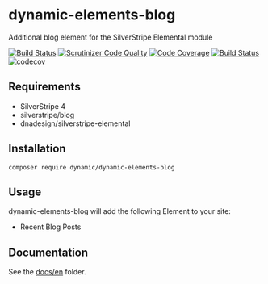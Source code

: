 # dynamic-elements-blog

Additional blog element for the SilverStripe Elemental module

[![Build Status](https://travis-ci.org/dynamic/dynamic-elements-blog.svg?branch=master)](https://travis-ci.org/dynamic/dynamic-elements-blog)
[![Scrutinizer Code Quality](https://scrutinizer-ci.com/g/dynamic/dynamic-elements-blog/badges/quality-score.png?b=master)](https://scrutinizer-ci.com/g/dynamic/dynamic-elements-blog/?branch=master)
[![Code Coverage](https://scrutinizer-ci.com/g/dynamic/dynamic-elements-blog/badges/coverage.png?b=master)](https://scrutinizer-ci.com/g/dynamic/dynamic-elements-blog/?branch=master)
[![Build Status](https://scrutinizer-ci.com/g/dynamic/dynamic-elements-blog/badges/build.png?b=master)](https://scrutinizer-ci.com/g/dynamic/dynamic-elements-blog/build-status/master)
[![codecov](https://codecov.io/gh/dynamic/dynamic-elements-blog/branch/master/graph/badge.svg)](https://codecov.io/gh/dynamic/dynamic-elements-blog)

## Requirements

- SilverStripe 4
- silverstripe/blog
- dnadesign/silverstripe-elemental

## Installation

`composer require dynamic/dynamic-elements-blog`

## Usage

dynamic-elements-blog will add the following Element to your site:

* Recent Blog Posts

## Documentation

See the [docs/en](docs/en/index.md) folder.
